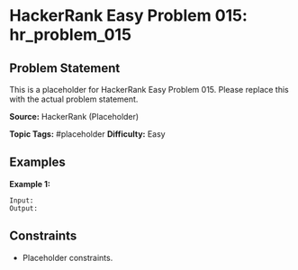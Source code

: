 # HackerRank Easy Problem 015: hr_problem_015

## Problem Statement

This is a placeholder for HackerRank Easy Problem 015.
Please replace this with the actual problem statement.

**Source:** HackerRank (Placeholder)

**Topic Tags:** #placeholder
**Difficulty:** Easy

## Examples

**Example 1:**

```
Input:
Output:
```

## Constraints

- Placeholder constraints.
